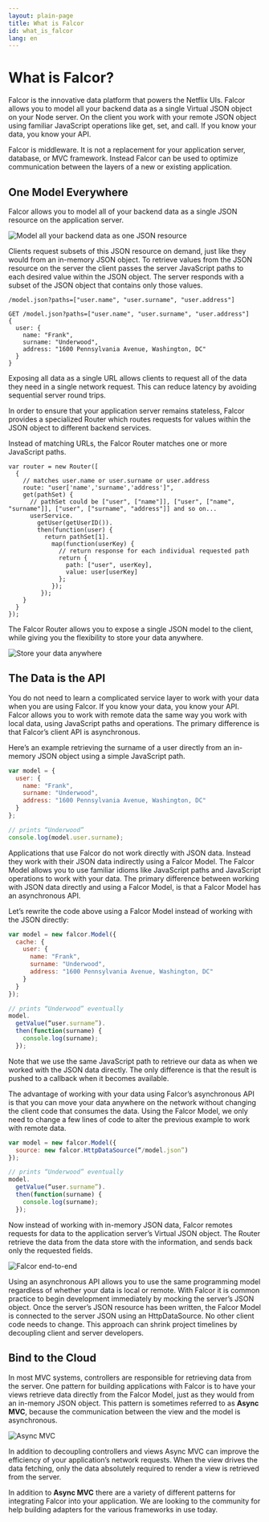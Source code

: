 ```yaml
---
layout: plain-page
title: What is Falcor
id: what_is_falcor
lang: en
---
```


# What is Falcor?

Falcor is the innovative data platform that powers the Netflix UIs. Falcor allows you to model all your backend data as a single Virtual JSON object on your Node server. On the client you work with your remote JSON object using familiar JavaScript operations like get, set, and call. If you know your data, you know your API. 

Falcor is middleware. It is not a replacement for your application server, database, or MVC framework. Instead Falcor can be used to optimize communication between the layers of a new or existing application. 

## One Model Everywhere

Falcor allows you to model all of your backend data as a single JSON resource on the application server.

![Model all your backend data as one JSON resource](../documentation/network-diagram.png)

Clients request subsets of this JSON resource on demand, just like they would from an in-memory JSON object. To retrieve values from the JSON resource on the server the client passes the server JavaScript paths to each desired value within the JSON object. The server responds with a subset of the JSON object that contains only those values.

~~~
/model.json?paths=["user.name", "user.surname", "user.address"]

GET /model.json?paths=["user.name", "user.surname", "user.address"]
{
  user: {
    name: "Frank",
    surname: "Underwood",
    address: "1600 Pennsylvania Avenue, Washington, DC"
  }
}
~~~

Exposing all data as a single URL allows clients to request all of the data they need in a single network request. This can reduce latency by avoiding sequential server round trips.

In order to ensure that your application server remains stateless, Falcor provides a specialized Router which routes requests for values within the JSON object to different backend services.

Instead of matching URLs, the Falcor Router matches one or more JavaScript paths.

~~~
var router = new Router([
  {
    // matches user.name or user.surname or user.address
    route: "user['name','surname','address']",
    get(pathSet) {
      // pathSet could be ["user", ["name"]], ["user", ["name", "surname"]], ["user", ["surname", "address"]] and so on...
      userService.
        getUser(getUserID()).
        then(function(user) {
          return pathSet[1].
            map(function(userKey) {
              // return response for each individual requested path
              return {
                path: ["user", userKey],
                value: user[userKey]
              };
            });
         });
    }
  }
});
~~~

The Falcor Router allows you to expose a single JSON model to the client, while giving you the flexibility to store your data anywhere. 

![Store your data anywhere](../images/services-diagram.png)

## The Data is the API

You do not need to learn a complicated service layer to work with your data when you are using Falcor. If you know your data, you know your API. Falcor allows you to work with remote data the same way you work with local data, using JavaScript paths and operations. The primary difference is that Falcor’s client API is asynchronous.

Here’s an example retrieving the surname of a user directly from an in-memory JSON object using a simple JavaScript path.

~~~js
var model = {
  user: {
    name: "Frank",
    surname: "Underwood",
    address: "1600 Pennsylvania Avenue, Washington, DC"
  }
};

// prints “Underwood”
console.log(model.user.surname);
~~~

Applications that use Falcor do not work directly with JSON data. Instead they work with their JSON data indirectly using a Falcor Model. The Falcor Model allows you to use familiar idioms like JavaScript paths and JavaScript operations to work with your data. The primary difference between working with JSON data directly and using a Falcor Model, is that a Falcor Model has an asynchronous API.

Let’s rewrite the code above using a Falcor Model instead of working with the JSON directly:

~~~js
var model = new falcor.Model({
  cache: {
    user: {
      name: "Frank",
      surname: "Underwood",
      address: "1600 Pennsylvania Avenue, Washington, DC"
    }
  }
});

// prints “Underwood” eventually
model.
  getValue(“user.surname”).
  then(function(surname) {
    console.log(surname);
  });
~~~

Note that we use the same JavaScript path to retrieve our data as when we worked with the JSON data directly. The only difference is that the result is pushed to a callback when it becomes available.

The advantage of working with your data using Falcor’s asynchronous API is that you can move your data anywhere on the network without changing the client code that consumes the data. Using the Falcor Model, we only need to change a few lines of code to alter the previous example to work with remote data.

~~~js
var model = new falcor.Model({
  source: new falcor.HttpDataSource(“/model.json”)
});

// prints “Underwood” eventually
model.
  getValue(“user.surname”).
  then(function(surname) {
    console.log(surname);
  });
~~~

Now instead of working with in-memory JSON data, Falcor remotes requests for data to the application server’s Virtual JSON object. The Router retrieve the data from the data store with the information, and sends back only the requested fields.

![Falcor end-to-end](../images/falcor-end-to-end.png)

Using an asynchronous API allows you to use the same programming model regardless of whether your data is local or remote. With Falcor it is common practice to begin development immediately by mocking the server’s JSON object. Once the server’s JSON resource has been written, the Falcor Model is connected to the server JSON using an HttpDataSource. No other client code needs to change. This approach can shrink project timelines by decoupling client and server developers.

## Bind to the Cloud

In most MVC systems, controllers are responsible for retrieving data from the server. One pattern for building applications with Falcor is to have your views retrieve data directly from the Falcor Model, just as they would from an in-memory JSON object. This pattern is sometimes referred to as **Async MVC**, because the communication between the view and the model is asynchronous.

![Async MVC](../images/async-mvc.png)

In addition to decoupling controllers and views Async MVC can improve the efficiency of your application’s network requests. When the view drives the data fetching, only the data absolutely required to render a view is retrieved from the server.

In addition to **Async MVC** there are a variety of different patterns for integrating Falcor into your application. We are looking to the community for help building adapters for the various frameworks in use today.

